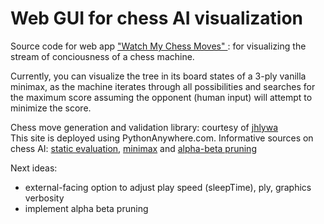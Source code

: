 # Web GUI for chess AI visualization

Source code for web app <a href="http://chessrpjj.pythonanywhere.com/"> "Watch My Chess Moves" </a>: for visualizing the stream of conciousness of a chess machine.



Currently, you can visualize the tree in its board states of a 3-ply vanilla minimax, as the machine iterates through all possibilities and searches for the maximum score assuming the opponent (human input) will attempt to minimize the score.





  <p> 
                Chess move generation and validation library: courtesy of
                <a href="https://github.com/jhlywa/chess.js/"> jhlywa </a>
                <br> 
                This site is deployed using PythonAnywhere.com.
                Informative sources on chess AI:
                <a href="https://en.wikipedia.org/wiki/Evaluation_function#In_chess">
                static evaluation</a>,
                <a href="https://en.wikipedia.org/wiki/Minimax">minimax</a> and
                <a href="https://en.wikipedia.org/wiki/Alpha%E2%80%93beta_pruning">
                     alpha-beta pruning
                </a>


Next ideas:
- external-facing option to adjust play speed (sleepTime), ply, graphics verbosity
- implement alpha beta pruning
              
